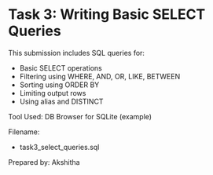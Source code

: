 
# Task 3: Writing Basic SELECT Queries

This submission includes SQL queries for:
- Basic SELECT operations
- Filtering using WHERE, AND, OR, LIKE, BETWEEN
- Sorting using ORDER BY
- Limiting output rows
- Using alias and DISTINCT

Tool Used: DB Browser for SQLite (example)

Filename:
- task3_select_queries.sql

Prepared by: Akshitha
